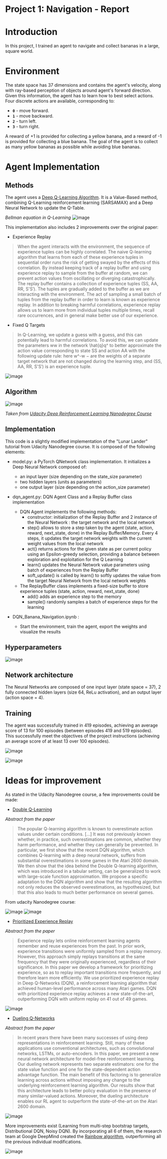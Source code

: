 # Project 1: Navigation - Report

# Introduction

In this project, I trained an agent to navigate and collect bananas in a large, square world.  

# Environment

The state space has 37 dimensions and contains the agent's velocity, along with ray-based perception of objects around agent's forward direction.  Given this information, the agent has to learn how to best select actions.  Four discrete actions are available, corresponding to:
- **`0`** - move forward.
- **`1`** - move backward.
- **`2`** - turn left.
- **`3`** - turn right.

A reward of +1 is provided for collecting a yellow banana, and a reward of -1 is provided for collecting a blue banana.  The goal of the agent is to collect as many yellow bananas as possible while avoiding blue bananas.  

# Agent Implementation

## Methods

The agent uses a [Deep Q-Learning Algorithm](https://storage.googleapis.com/deepmind-media/dqn/DQNNaturePaper.pdf). 
It is a Value-Based method, combining Q-Learning reinforcement learning (SARSAMAX) and a Deep Neural Network to update the Q-Table.

*Bellman equation in Q-Learning*
![image](https://user-images.githubusercontent.com/24456678/135746096-89a65c81-daa7-4d05-a228-055a73e17c97.png)

This implementation also includes 2 improvements over the original paper: 
- Experience Replay

> When the agent interacts with the environment, the sequence of experience tuples can be highly correlated. 
> The naive Q-learning algorithm that learns from each of these experience tuples in sequential order runs the risk of getting swayed by the effects of this correlation. 
> By instead keeping track of a replay buffer and using experience replay to sample from the buffer at random, we can prevent action values from oscillating or diverging catastrophically.
> The replay buffer contains a collection of experience tuples (SS, AA, RR, S'S′). The tuples are gradually added to the buffer as we are interacting with the environment.
> The act of sampling a small batch of tuples from the replay buffer in order to learn is known as experience replay. In addition to breaking harmful correlations, experience replay allows us to learn more from individual tuples multiple times, recall rare occurrences, and in general make better use of our experience.

- Fixed Q Targets
> In Q-Learning, we update a guess with a guess, and this can potentially lead to harmful correlations. To avoid this, we can update the parameters ww in the network \hat{q}q^​ to better approximate the action value corresponding to state SS and action AA with the following update rule:
> here w^-w − are the weights of a separate target network that are not changed during the learning step, and (SS, AA, RR, S'S′) is an experience tuple.

![image](https://user-images.githubusercontent.com/24456678/135746244-f40c8732-72a5-4db1-9356-c0da94a4cb00.png)

## Algorithm

![image](https://user-images.githubusercontent.com/24456678/135746281-3a93628a-942a-4133-962b-66d48e51fb85.png)

*Taken from [Udacity Deep Reinforcement Learning Nanodegree Course](https://www.udacity.com/course/deep-reinforcement-learning-nanodegree--nd893)*

## Implementation

This code is a slightly modified implementation of the "Lunar Lander" tutorial from Udacity Nanodegree course. It is composed of the following elements:

- model.py: a PyTorch QNetwork class implementation. It initializes a Deep Neural Network composed of:
  -   an input layer (size depending on the state_size parameter)
  -   two hidden layers (units as parameters) 
  -   one output layer (size depending on the action_size parameter)
- dqn_agent.py: DQN Agent Class and a Replay Buffer class implementation
  - DQN Agent implements the following methods: 
    -  constructor: initialization of the Replay Buffer and 2 instance of the Neural Network : the target network and the local network
    - step() allows to store a step taken by the agent (state, action, reward, next_state, done) in the Replay Buffer/Memory. Every 4 steps, it updates the target network weights with the current weight values from the local network
    - act() returns actions for the given state as per current policy using an Epsilon-greedy selection, providing a balance between exploration and exploitation for the Q Learning
    - learn() updates the Neural Network value parameters using batch of experiences from the Replay Buffer
    - soft_update() is called by learn() to softly updates the value from the target Neural Network from the local network weights
  - The ReplayBuffer class implements a fixed-size buffer to store experience tuples (state, action, reward, next_state, done)
    - add() adds an experience step to the memory
    - sample() randomly samples a batch of experience steps for the learning

- DQN_Banana_Navigation.ipynb :
  - Start the environment, train the agent, export the weights and visualize the results

## Hyperparameters

![image](https://user-images.githubusercontent.com/24456678/135748835-6714d0ef-cdbc-457b-a5ba-9874817f253e.png)

## Network architecture

The Neural Networks are composed of one input layer (state space = 37), 2 fully connected hidden layers (size 64, ReLu activation), and an output layer (action space = 4).

## Training

The agent was successfully trained in 419 episodes, achieving an average score of 13 for 100 episodes (between episodes 419 and 519 episodes). 
This successfully meet the objectives of the project instructions (achieving an average score of at least 13 over 100 episodes). 

![image](https://user-images.githubusercontent.com/24456678/135748226-bc28e9a3-1f7d-4a75-b978-8795f43c1a56.png)

![image](https://user-images.githubusercontent.com/24456678/135748278-2c08ebc9-61f0-4044-a5b1-8ba747138cc5.png)


# Ideas for improvement

As stated in the Udacity Nanodegree course, a few improvements could be made:

- [Double Q-Learning](https://arxiv.org/abs/1509.06461)

*Abstract from the paper*
> The popular Q-learning algorithm is known to overestimate action values under certain conditions. [...]
> It was not previously known whether, in practice, such overestimations are common, whether they harm performance, and whether they can generally be prevented. 
> In particular, we first show that the recent DQN algorithm, which combines Q-learning with a deep neural network, suffers from substantial overestimations in some games in the Atari 2600 domain. 
> We then show that the idea behind the Double Q-learning algorithm, which was introduced in a tabular setting, can be generalized to work with large-scale function approximation. 
> We propose a specific adaptation to the DQN algorithm and show that the resulting algorithm not only reduces the observed overestimations, as hypothesized, but that this also leads to much better performance on several games.

From udacity Nanodegree course:

![image](https://user-images.githubusercontent.com/24456678/135748536-346be61a-a129-4beb-8847-ba0ddaa06606.png)
![image](https://user-images.githubusercontent.com/24456678/135748541-89fb4abc-1a45-4500-9ca7-05b40917c61e.png)

- [Prioritized Experience Replay](https://arxiv.org/abs/1511.05952)

*Abstract from the paper*
> Experience replay lets online reinforcement learning agents remember and reuse experiences from the past. In prior work, experience transitions were uniformly sampled from a replay memory. However, this approach simply replays transitions at the same frequency that they were originally experienced, regardless of their significance. 
> In this paper we develop a framework for prioritizing experience, so as to replay important transitions more frequently, and therefore learn more efficiently. We use prioritized experience replay in Deep Q-Networks (DQN), a reinforcement learning algorithm that achieved human-level performance across many Atari games.
> DQN with prioritized experience replay achieves a new state-of-the-art, outperforming DQN with uniform replay on 41 out of 49 games.

![image](https://user-images.githubusercontent.com/24456678/135748578-f2aa510c-f24f-4dae-a229-3d740de278da.png)

- [Dueling Q-Networks](https://arxiv.org/abs/1511.06581)

*Abstract from the paper*
> In recent years there have been many successes of using deep representations in reinforcement learning. Still, many of these applications use conventional architectures, such as convolutional networks, LSTMs, or auto-encoders. In this paper, we present a new neural network architecture for model-free reinforcement learning. 
> Our dueling network represents two separate estimators: one for the state value function and one for the state-dependent action advantage function. The main benefit of this factoring is to generalize learning across actions without imposing any change to the underlying reinforcement learning algorithm. 
> Our results show that this architecture leads to better policy evaluation in the presence of many similar-valued actions. Moreover, the dueling architecture enables our RL agent to outperform the state-of-the-art on the Atari 2600 domain.

![image](https://user-images.githubusercontent.com/24456678/135748610-42ada37f-968a-417b-85f4-13ad895a3e3d.png)

More improvements exist (Learning from multi-step bootstrap targets, Distributional DQN, Noisy DQN).
By incorporating all 6 of them, the research team at Google DeepMind created the [Rainbow algorithm](https://arxiv.org/abs/1710.02298), outperforming all the previous individual modifications.

![image](https://user-images.githubusercontent.com/24456678/135749408-2f01cde9-c897-449f-8c7d-181c68d461f8.png)

